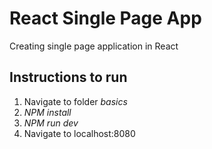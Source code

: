 # React Single Page App

Creating single page application in React

## Instructions to run
1. Navigate to folder *basics*
2. *NPM install*
3. *NPM run dev*
4. Navigate to localhost:8080
